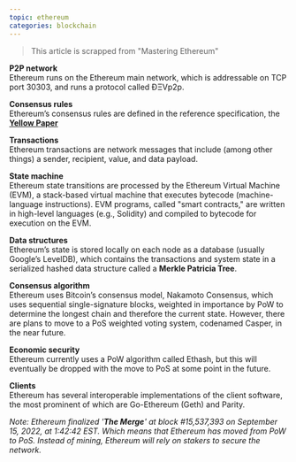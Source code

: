 ```yaml
---
topic: ethereum
categories: blockchain
---
```


> This article is scrapped from "Mastering Ethereum"

**P2P network**   
Ethereum runs on the Ethereum main network, which is addressable on TCP port 30303, and runs a protocol called ÐΞVp2p.

**Consensus rules**   
Ethereum’s consensus rules are defined in the reference specification, the **[Yellow Paper][yellow paper link]**

[yellow paper link]: https://ethereum.github.io/yellowpaper/paper.pdf

**Transactions**  
Ethereum transactions are network messages that include (among other things) a sender, recipient, value, and data payload.

**State machine**  
Ethereum state transitions are processed by the Ethereum Virtual Machine (EVM), a stack-based virtual machine that executes bytecode (machine-language instructions). EVM programs, called "smart contracts," are written in high-level languages (e.g., Solidity) and compiled to bytecode for execution on the EVM.

**Data structures**  
Ethereum’s state is stored locally on each node as a database (usually Google’s LevelDB), which contains the transactions and system state in a serialized hashed data structure called a **Merkle Patricia Tree**.

**Consensus algorithm**  
Ethereum uses Bitcoin’s consensus model, Nakamoto Consensus, which uses sequential single-signature blocks, weighted in importance by PoW to determine the longest chain and therefore the current state. However, there are plans to move to a PoS weighted voting system, codenamed Casper, in the near future.

**Economic security**  
Ethereum currently uses a PoW algorithm called Ethash, but this will eventually be dropped with the move to PoS at some point in the future.

**Clients**  
Ethereum has several interoperable implementations of the client software, the most prominent of which are Go-Ethereum (Geth) and Parity.

_Note: Ethereum finalized '**The Merge**' at block #15,537,393 on September 15, 2022, at 1:42:42 EST. Which means that Ethereum has moved from PoW to PoS. Instead of mining, Ethereum will rely on stakers to secure the network._